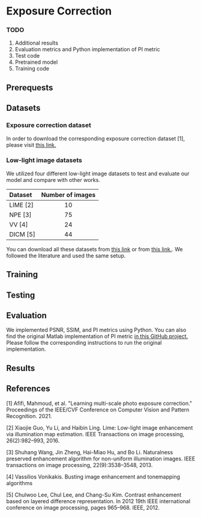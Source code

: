 # Exposure Correction

### TODO ###

1. Additional results
2. Evaluation metrics and Python implementation of PI metric
3. Test code
4. Pretrained model
5. Training code

## Prerequests ##

## Datasets ##

### Exposure correction dataset ###
In order to download the corresponding exposure correction dataset [1], please visit [this link.](https://github.com/mahmoudnafifi/Exposure_Correction#dataset)

### Low-light image datasets ###
We utilized four different low-light image datasets to test and evaluate our model and compare with other works.

Dataset   | Number of images
:------- | :--------------:
LIME [2] | 10 
NPE [3]  | 75
VV [4]   | 24
DICM [5] | 44

You can download all these datasets from [this link](https://github.com/VITA-Group/EnlightenGAN) or from [this link.](https://daooshee.github.io/BMVC2018website/). We followed the literature and used the same setup.

## Training ##

## Testing ##

## Evaluation ##

We implemented PSNR, SSIM, and PI metrics using Python. You can also find the original Matlab implementation of PI metric [in this GitHub project.](https://github.com/roimehrez/PIRM2018) Please follow the corresponding instructions to run the original implementation.

## Results ##

## References ##

[1] Afifi, Mahmoud, et al. "Learning multi-scale photo exposure correction." Proceedings of the IEEE/CVF Conference on Computer Vision and Pattern Recognition. 2021.

[2] Xiaojie Guo, Yu Li, and Haibin Ling. Lime: Low-light image enhancement via illumination map estimation. IEEE Transactions on image processing, 26(2):982–993, 2016.

[3] Shuhang Wang, Jin Zheng, Hai-Miao Hu, and Bo Li. Naturalness preserved enhancement algorithm for non-uniform illumination images. IEEE transactions on image processing, 22(9):3538–3548, 2013.

[4] Vassilios Vonikakis. Busting image enhancement and tonemapping algorithms

[5] Chulwoo Lee, Chul Lee, and Chang-Su Kim. Contrast enhancement based on layered difference representation. In 2012 19th IEEE international conference on image processing, pages 965–968. IEEE, 2012.
